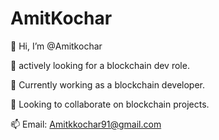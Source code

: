 # AmitKochar

👋 Hi, I’m @Amitkochar

👀 actively looking for a blockchain dev role.

🌱 Currently working as a blockchain developer.

💞️ Looking to collaborate on blockchain projects.

📫 Email: Amitkkochar91@gmail.com

